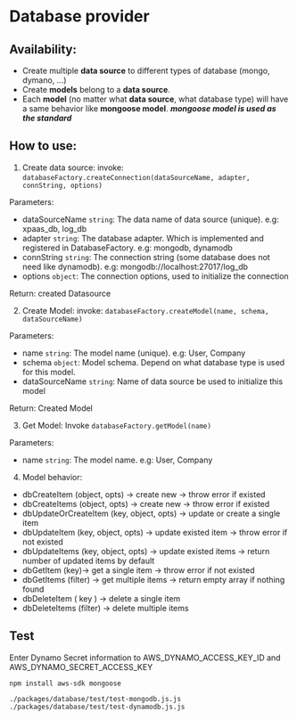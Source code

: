 # Database provider

## **Availability:**
* Create multiple **data source** to different types of database (mongo, dymano, ...)
* Create **models** belong to a **data source**.
* Each **model** (no matter what **data source**, what database type) will have a same behavior like **mongoose model**. _**mongoose model is used as the standard**_

## **How to use:**
1. Create data source: invoke: `databaseFactory.createConnection(dataSourceName, adapter, connString, options)`

Parameters:
* dataSourceName `string`: The data name of data source (unique). e.g: xpaas_db, log_db 
* adapter `string`: The database adapter. Which is implemented and registered in DatabaseFactory. e.g: mongodb, dynamodb
* connString `string`: The connection string (some database does not need like dynamodb). e.g: mongodb://localhost:27017/log_db
* options `object`: The connection options, used to initialize the connection

Return: created Datasource

2. Create Model: invoke: `databaseFactory.createModel(name, schema, dataSourceName)`

Parameters:
* name `string`: The model name (unique). e.g: User, Company 
* schema `object`: Model schema. Depend on what database type is used for this model. 
* dataSourceName `string`: Name of data source be used to initialize this model

Return: Created Model

3. Get Model: Invoke `databaseFactory.getModel(name)`

  Parameters:
  * name `string`: The model name. e.g: User, Company
  
4. Model behavior: 
- dbCreateItem (object, opts) -> create new -> throw error if existed
- dbCreateItems (object, opts) -> create new -> throw error if existed
- dbUpdateOrCreateItem (key, object, opts) -> update or create a single item
- dbUpdateItem (key, object, opts) -> update existed item -> throw error if not existed
- dbUpdateItems (key, object, opts) -> update existed items -> return number of updated items by default
- dbGetItem (key)-> get a single item -> throw error if not existed
- dbGetItems (filter) -> get multiple items -> return empty array if nothing found
- dbDeleteItem ( key ) -> delete a single item
- dbDeleteItems (filter) -> delete multiple items

## Test
Enter Dynamo Secret information to AWS_DYNAMO_ACCESS_KEY_ID and AWS_DYNAMO_SECRET_ACCESS_KEY

`npm install aws-sdk mongoose`

`./packages/database/test/test-mongodb.js.js`
`./packages/database/test/test-dynamodb.js.js`
